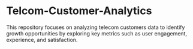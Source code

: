 # Telcom-Customer-Analytics
This repository focuses on analyzing telecom customers data to identify growth opportunities by exploring key metrics such as user engagement, experience, and satisfaction.
